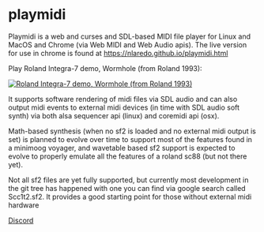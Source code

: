 # playmidi
Playmidi is a web and curses and SDL-based MIDI file player for Linux and MacOS and Chrome (via Web MIDI and Web Audio apis).  The live version for use in chrome is found at https://nlaredo.github.io/playmidi.html

Play Roland Integra-7 demo, Wormhole (from Roland 1993):

[![Roland Integra-7 demo, Wormhole (from Roland 1993)](https://img.youtube.com/vi/ZviJcNXnBZo/mqdefault.jpg)](https://www.youtube.com/watch?v=ZviJcNXnBZo)

It supports software rendering of midi files via SDL audio and can also output midi events to external midi devices (in time with SDL audio soft synth) via both alsa sequencer api (linux) and coremidi api (osx).

Math-based synthesis (when no sf2 is loaded and no external midi output is set) is planned to evolve over time to support most of the features found in a minimoog voyager, and wavetable based sf2 support is expected to evolve to properly emulate all the features of a roland sc88 (but not there yet).

Not all sf2 files are yet fully supported, but currently most development in the git tree has happened with one you can find via google search called Scc1t2.sf2. It provides a good starting point for those without external midi hardware

[Discord](https://discord.gg/EUfcrzb)
